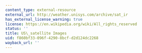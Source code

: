 ```yaml
---
content_type: external-resource
external_url: http://weather.unisys.com/archive/sat_ir
has_external_license_warning: true
license: https://en.wikipedia.org/wiki/All_rights_reserved
status: ''
title: US\_satellite Images
uid: f860bf33-096f-4290-8bcf-d2d124dc2268
wayback_url: ''
---
```

